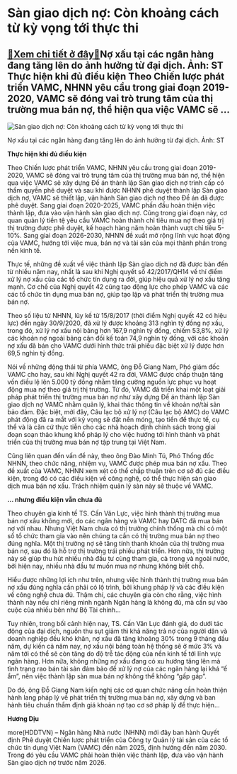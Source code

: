 Sàn giao dịch nợ: Còn khoảng cách từ kỳ vọng tới thực thi
=========================================================

[:gift:Xem chi tiết ở đây:gift:](https://hddtvn.com/san-giao-dich-no-con-khoang-cach-tu-ky-vong-toi-thuc-thi/)Nợ xấu tại các ngân hàng đang tăng lên do ảnh hưởng từ đại dịch. Ảnh: ST Thực hiện khi đủ điều kiện Theo Chiến lược phát triển VAMC, NHNN yêu cầu trong giai đoạn 2019-2020, VAMC sẽ đóng vai trò trung tâm của thị trường mua bán nợ, thể hiện qua việc VAMC sẽ …
------------------------------------------------------------------------------------------------------------------------------------------------------------------------------------------------------------------------------------------------------------------





![Sàn giao dịch nợ: Còn khoảng cách từ kỳ vọng tới thực thi](https://hddtvn.com/wp-content/uploads/2021/01/2528_9-_5727_13-_142186.jpg "Sàn giao dịch nợ: Còn khoảng cách từ kỳ vọng tới thực thi")


Nợ xấu tại các ngân hàng đang tăng lên do ảnh hưởng từ đại dịch. Ảnh: ST



**Thực hiện khi đủ điều kiện**


Theo Chiến lược phát triển VAMC, NHNN yêu cầu trong giai đoạn 2019-2020, VAMC sẽ đóng vai trò trung tâm của thị trường mua bán nợ, thể hiện qua việc VAMC sẽ xây dựng Đề án thành lập Sàn giao dịch nợ trình cấp có thẩm quyền phê duyệt và sau khi được NHNN phê duyệt thành lập Sàn giao dịch nợ, VAMC sẽ thiết lập, vận hành Sàn giao dịch nợ theo Đề án đã được phê duyệt. Sang giai đoạn 2020-2025, VAMC phấn đấu hoàn thiện việc thành lập, đưa vào vận hành sàn giao dịch nợ. Cũng trong giai đoạn này, cơ quan quản lý tiền tệ yêu cầu VAMC hoàn thành chỉ tiêu mua nợ theo giá trị thị trường được phê duyệt, kế hoạch hàng năm hoàn thành vượt chỉ tiêu 5-10%. Sang giai đoạn 2026-2030, NHNN đề xuất mở rộng lĩnh vực hoạt động của VAMC, hướng tới việc mua, bán nợ và tài sản của mọi thành phần trong nền kinh tế.


Thực tế, những đề xuất về việc thành lập Sàn giao dịch nợ đã được bàn đến từ nhiều năm nay, nhất là sau khi Nghị quyết số 42/2017/QH14 về thí điểm xử lý nợ xấu của các tổ chức tín dụng ra đời, giúp hiệu quả xử lý nợ xấu tăng mạnh. Cơ chế của Nghị quyết 42 cũng tạo động lực cho phép VAMC và các các tổ chức tín dụng mua bán nợ, giúp tạo lập và phát triển thị trường mua bán nợ.


Theo số liệu từ NHNN, lũy kế từ 15/8/2017 (thời điểm Nghị quyết 42 có hiệu lực) đến ngày 30/9/2020, đã xử lý được khoảng 313 nghìn tỷ đồng nợ xấu, trong đó, xử lý nợ xấu nội bảng hơn 167,9 nghìn tỷ đồng, chiếm 53,8%, xử lý các khoản nợ ngoài bảng cân đối kế toán 74,9 nghìn tỷ đồng, với các khoản nợ xấu đã bán cho VAMC dưới hình thức trái phiếu đặc biệt xử lý được hơn 69,5 nghìn tỷ đồng.


Nói về những động thái từ phía VAMC, ông Đỗ Giang Nam, Phó giám đốc VAMC cho hay, sau khi Nghị quyết 42 ra đời, VAMC được chấp thuận tăng vốn điều lệ lên 5.000 tỷ đồng nhằm tăng cường nguồn lực phục vụ hoạt động mua nợ theo giá trị thị trường. Từ đó, VAMC đã triển khai một loạt giải pháp phát triển thị trường mua bán nợ như xây dựng Đề án thành lập Sàn giao dịch nợ VAMC nhằm quản lý, khai thác thông tin về khoản nợ/tài sản bảo đảm. Đặc biệt, mới đây, Câu lạc bộ xử lý nợ (Câu lạc bộ AMC) do VAMC phát động đã ra mắt với kỳ vọng sẽ đặt nền móng, tạo tiền đề thực tế, cụ thể và là căn cứ thực tiễn cho các nhà hoạch định chính sách trong giai đoạn soạn thảo khung khổ pháp lý cho việc hướng tới hình thành và phát triển của thị trường mua bán nợ tập trung tại Việt Nam.


Cũng liên quan đến vấn đề này, theo ông Đào Minh Tú, Phó Thống đốc NHNN, theo chức năng, nhiệm vụ, VAMC được phép mua bán nợ xấu. Theo đề xuất của VAMC, NHNN xem xét có thể chấp thuận trên cơ sở đủ các điều kiện, trong đó có các điều kiện về công nghệ, có thể thực hiện sàn giao dịch mua bán nợ xấu. Trách nhiệm quản lý sàn này sẽ thuộc về VAMC.


**… nhưng điều kiện vẫn chưa đủ**


Theo chuyên gia kinh tế TS. Cấn Văn Lực, việc hình thành thị trường mua bán nợ xấu không mới, do các ngân hàng và VAMC hay DATC đã mua bán nợ với nhau. Nhưng Việt Nam chưa có thị trường chính thống mà chỉ có một số tổ chức tham gia vào nên chúng ta cần có thị trường mua bán nợ theo đúng nghĩa. Một thị trường nợ sẽ tăng tính thanh khoản của thị trường mua bán nợ, sau đó là hỗ trợ thị trường trái phiếu phát triển. Hơn nữa, thị trường này sẽ giúp thu hút nhiều nhà đầu tư cùng tham gia, cả trong và ngoài nước, bởi hiện nay, nhiều nhà đầu tư muốn mua nợ nhưng không biết chỗ.


Hiểu được những lợi ích như trên, nhưng việc hình thành thị trường mua bán nợ xấu đúng nghĩa cần phải có lộ trình, bởi khung pháp lý và các điều kiện về công nghệ chưa đủ. Thậm chí, các chuyên gia còn cho rằng, việc hình thành này nếu chỉ riêng mình ngành Ngân hàng là không đủ, mà cần sự vào cuộc của nhiều bên như Bộ Tài chính…


Tuy nhiên, trong bối cảnh hiện nay, TS. Cấn Văn Lực đánh giá, do dưới tác động của đại dịch, nguồn thu sụt giảm thì khả năng trả nợ của người dân và doanh nghiệp đều khó khăn, nợ xấu đã tăng khoảng 30% trong 9 tháng đầu năm, dự kiến cả năm nay, nợ xấu nội bảng toàn hệ thống sẽ ở mức 3% và năm tới có thể sẽ còn tăng do độ trễ tác động của nền kinh tế tới lĩnh vực ngân hàng. Hơn nữa, không những nợ xấu đang có xu hướng tăng lên mà tình trạng rao bán tài sản đảm bảo để xử lý nợ của các ngân hàng lại khá “ế ẩm”, nên việc thành lập sàn mua bán nợ không thể không “gấp gáp”.


Do đó, ông Đỗ Giang Nam kiến nghị các cơ quan chức năng cần hoàn thiện hành lang pháp lý về phát triển thị trường mua bán nợ, xây dựng và ban hành tiêu chuẩn thẩm định giá khoản nợ tạo cơ sở pháp lý để thực hiện…




**Hương Dịu**



more(HDDTVN) – Ngân hàng Nhà nước (NHNN) mới đây ban hành Quyết định Phê duyệt Chiến lược phát triển của Công ty Quản lý tài sản của các tổ chức tín dụng Việt Nam (VAMC) đến năm 2025, định hướng đến năm 2030. Trong đó yêu cầu VAMC phải hoàn thiện việc thành lập, đưa vào vận hành Sàn giao dịch nợ trước năm 2026.

